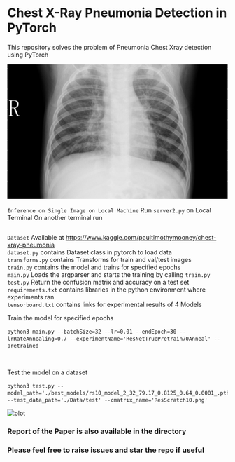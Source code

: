 
<h1> Chest X-Ray Pneumonia Detection in PyTorch </h1>
This repository solves the problem of Pneumonia Chest Xray detection using PyTorch
<br>


![plot](./person1944_bacteria_4869.jpeg)

```Inference on Single Image on Local Machine```
Run ```server2.py``` on Local Terminal
On another terminal run 
```curl -X POST  http://127.0.0.1:5000/ -H 'Content-Type: application/json' -d '{"file":"/Users/sarath_computer_vision/Documents/pneumonia/test_nor.jpeg"}'
```

```Dataset```
Available at <html>https://www.kaggle.com/paultimothymooney/chest-xray-pneumonia
<br>
```dataset.py``` contains Dataset class in pytorch to load data <br>
```transforms.py``` contains Transforms for train and val/test images <br>
```train.py``` contains the model and trains for specified epochs <br>
```main.py``` Loads the argparser and starts the training by calling ```train.py``` <br>
  ```test.py``` Return the confusion matrix and accuracy on a test set <br>
  ```requirements.txt``` contains libraries in the python environment where experiments ran <br>
  ```tensorboard.txt``` contains links for experimental results of 4 Models
<br>

Train the model for specified epochs
``````
python3 main.py --batchSize=32 --lr=0.01 --endEpoch=30 --lrRateAnnealing=0.7 --experimentName='ResNetTruePretrain70Anneal' --pretrained

``````
<br>

Test the model on a dataset
```
python3 test.py --model_path='./best_models/rs10_model_2_32_79.17_0.8125_0.64_0.0001_.pth' --test_data_path='./Data/test' --cmatrix_name='ResScratch10.png'
```
![plot](./ResPre70.png)
<h3> Report of the Paper is also available in the directory </h3>
  

<h3> Please feel free to raise issues and star the repo if useful </h3>
